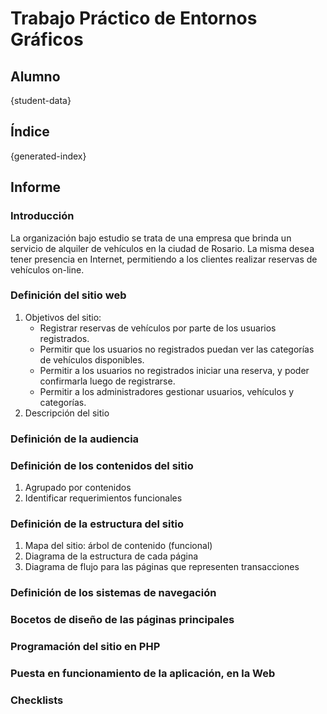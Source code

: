 # Trabajo Práctico de Entornos Gráficos
## Alumno
{student-data}
## Índice
{generated-index}

## Informe
### Introducción
La organización bajo estudio se trata de una empresa que brinda un servicio de
alquiler de vehículos en la ciudad de Rosario. La misma desea tener presencia en Internet, permitiendo a los clientes realizar reservas de vehículos on-line.
### Definición del sitio web
  1. Objetivos del sitio:
      * Registrar reservas de vehículos por parte de los usuarios registrados.
      * Permitir que los usuarios no registrados puedan ver las categorías de vehículos disponibles.
      * Permitir a los usuarios no registrados iniciar una reserva, y poder confirmarla luego de registrarse.
      * Permitir a los administradores gestionar usuarios, vehículos y categorías.
  1. Descripción del sitio

### Definición de la audiencia
### Definición de los contenidos del sitio
  1. Agrupado por contenidos
  1. Identificar requerimientos funcionales

### Definición de la estructura del sitio
  1. Mapa del sitio: árbol de contenido (funcional)
  1. Diagrama de la estructura de cada página
  1. Diagrama de flujo para las páginas que representen transacciones

### Definición de los sistemas de navegación
### Bocetos de diseño de las páginas principales
### Programación del sitio en PHP
### Puesta en funcionamiento de la aplicación, en la Web
### Checklists
